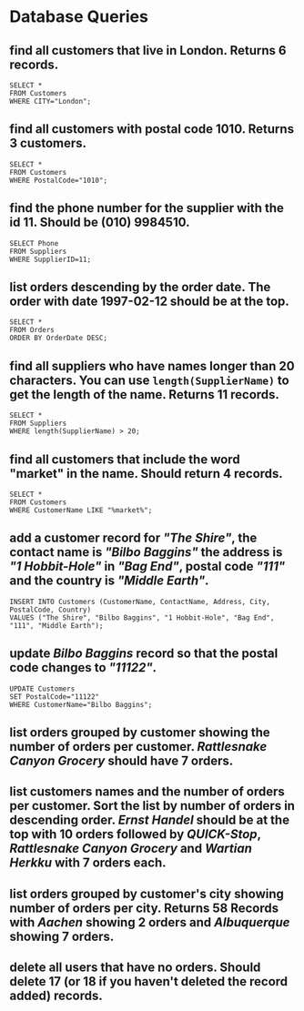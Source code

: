# Database Queries

## find all customers that live in London. Returns 6 records.
```
SELECT *
FROM Customers
WHERE CITY="London";
```

## find all customers with postal code 1010. Returns 3 customers.
```
SELECT *
FROM Customers
WHERE PostalCode="1010";
```

## find the phone number for the supplier with the id 11. Should be (010) 9984510.
```
SELECT Phone
FROM Suppliers
WHERE SupplierID=11;
```

## list orders descending by the order date. The order with date 1997-02-12 should be at the top.
```
SELECT *
FROM Orders
ORDER BY OrderDate DESC;
```

## find all suppliers who have names longer than 20 characters. You can use `length(SupplierName)` to get the length of the name. Returns 11 records.
```
SELECT *
FROM Suppliers
WHERE length(SupplierName) > 20;
```

## find all customers that include the word "market" in the name. Should return 4 records.
```
SELECT *
FROM Customers
WHERE CustomerName LIKE "%market%";
```

## add a customer record for _"The Shire"_, the contact name is _"Bilbo Baggins"_ the address is _"1 Hobbit-Hole"_ in _"Bag End"_, postal code _"111"_ and the country is _"Middle Earth"_.
```
INSERT INTO Customers (CustomerName, ContactName, Address, City, PostalCode, Country) 
VALUES ("The Shire", "Bilbo Baggins", "1 Hobbit-Hole", "Bag End", "111", "Middle Earth");
```

## update _Bilbo Baggins_ record so that the postal code changes to _"11122"_.
```
UPDATE Customers 
SET PostalCode="11122" 
WHERE CustomerName="Bilbo Baggins";
```

## list orders grouped by customer showing the number of orders per customer. _Rattlesnake Canyon Grocery_ should have 7 orders.

## list customers names and the number of orders per customer. Sort the list by number of orders in descending order. _Ernst Handel_ should be at the top with 10 orders followed by _QUICK-Stop_, _Rattlesnake Canyon Grocery_ and _Wartian Herkku_ with 7 orders each.

## list orders grouped by customer's city showing number of orders per city. Returns 58 Records with _Aachen_ showing 2 orders and _Albuquerque_ showing 7 orders.

## delete all users that have no orders. Should delete 17 (or 18 if you haven't deleted the record added) records.
